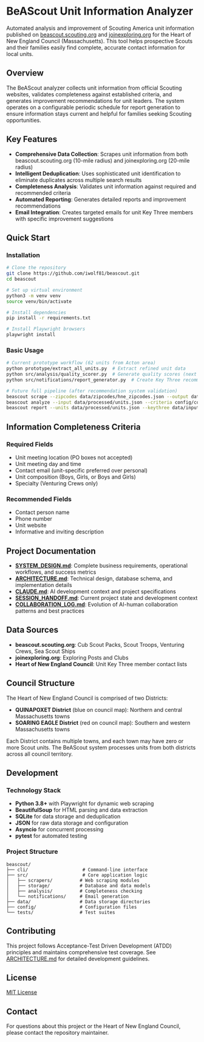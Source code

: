 # BeAScout Unit Information Analyzer

Automated analysis and improvement of Scouting America unit information published on [beascout.scouting.org](https://beascout.scouting.org/) and [joinexploring.org](https://joinexploring.org/) for the Heart of New England Council (Massachusetts). This tool helps prospective Scouts and their families easily find complete, accurate contact information for local units.

## Overview

The BeAScout analyzer collects unit information from official Scouting websites, validates completeness against established criteria, and generates improvement recommendations for unit leaders. The system operates on a configurable periodic schedule for report generation to ensure information stays current and helpful for families seeking Scouting opportunities.

## Key Features

- **Comprehensive Data Collection**: Scrapes unit information from both beascout.scouting.org (10-mile radius) and joinexploring.org (20-mile radius)
- **Intelligent Deduplication**: Uses sophisticated unit identification to eliminate duplicates across multiple search results
- **Completeness Analysis**: Validates unit information against required and recommended criteria
- **Automated Reporting**: Generates detailed reports and improvement recommendations
- **Email Integration**: Creates targeted emails for unit Key Three members with specific improvement suggestions

## Quick Start

### Installation
```bash
# Clone the repository
git clone https://github.com/iwolf81/beascout.git
cd beascout

# Set up virtual environment
python3 -m venv venv
source venv/bin/activate

# Install dependencies
pip install -r requirements.txt

# Install Playwright browsers
playwright install
```

### Basic Usage
```bash
# Current prototype workflow (62 units from Acton area)
python prototype/extract_all_units.py  # Extract refined unit data
python src/analysis/quality_scorer.py  # Generate quality scores (next step)
python src/notifications/report_generator.py  # Create Key Three recommendations (next step)

# Future full pipeline (after recommendation system validation)
beascout scrape --zipcodes data/zipcodes/hne_zipcodes.json --output data/raw/
beascout analyze --input data/processed/units.json --criteria config/completeness_criteria.yaml
beascout report --units data/processed/units.json --keythree data/input/key_three.csv --output data/reports/
```

## Information Completeness Criteria

### Required Fields
- Unit meeting location (PO boxes not accepted)
- Unit meeting day and time
- Contact email (unit-specific preferred over personal)
- Unit composition (Boys, Girls, or Boys and Girls)
- Specialty (Venturing Crews only)

### Recommended Fields
- Contact person name
- Phone number
- Unit website
- Informative and inviting description

## Project Documentation

- **[SYSTEM_DESIGN.md](SYSTEM_DESIGN.md)**: Complete business requirements, operational workflows, and success metrics
- **[ARCHITECTURE.md](ARCHITECTURE.md)**: Technical design, database schema, and implementation details
- **[CLAUDE.md](CLAUDE.md)**: AI development context and project specifications
- **[SESSION_HANDOFF.md](SESSION_HANDOFF.md)**: Current project state and development context
- **[COLLABORATION_LOG.md](COLLABORATION_LOG.md)**: Evolution of AI-human collaboration patterns and best practices

## Data Sources

- **beascout.scouting.org**: Cub Scout Packs, Scout Troops, Venturing Crews, Sea Scout Ships
- **joinexploring.org**: Exploring Posts and Clubs
- **Heart of New England Council**: Unit Key Three member contact lists

## Council Structure

The Heart of New England Council is comprised of two Districts:
- **QUINAPOXET District** (blue on council map): Northern and central Massachusetts towns
- **SOARING EAGLE District** (red on council map): Southern and western Massachusetts towns

Each District contains multiple towns, and each town may have zero or more Scout units. The BeAScout system processes units from both districts across all council territory.

## Development

### Technology Stack
- **Python 3.8+** with Playwright for dynamic web scraping
- **BeautifulSoup** for HTML parsing and data extraction
- **SQLite** for data storage and deduplication
- **JSON** for raw data storage and configuration
- **Asyncio** for concurrent processing
- **pytest** for automated testing

### Project Structure
```
beascout/
├── cli/                    # Command-line interface
├── src/                    # Core application logic
│   ├── scrapers/          # Web scraping modules
│   ├── storage/           # Database and data models
│   ├── analysis/          # Completeness checking
│   └── notifications/     # Email generation
├── data/                  # Data storage directories
├── config/                # Configuration files
└── tests/                 # Test suites
```

## Contributing

This project follows Acceptance-Test Driven Development (ATDD) principles and maintains comprehensive test coverage. See [ARCHITECTURE.md](ARCHITECTURE.md) for detailed development guidelines.

## License

[MIT License](LICENSE)

## Contact

For questions about this project or the Heart of New England Council, please contact the repository maintainer. 
